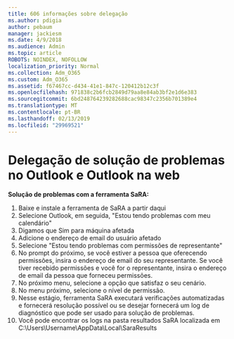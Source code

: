 ```yaml
---
title: 606 informações sobre delegação
ms.author: pdigia
author: pebaum
manager: jackiesm
ms.date: 4/9/2018
ms.audience: Admin
ms.topic: article
ROBOTS: NOINDEX, NOFOLLOW
localization_priority: Normal
ms.collection: Adm_O365
ms.custom: Adm_O365
ms.assetid: f67467cc-d434-41e1-847c-120412b12c3f
ms.openlocfilehash: 971838c2b6fcb2849d79aa8e84ab3bf2e1d6e383
ms.sourcegitcommit: 6bd248764239282688cac98347c2356b701389e4
ms.translationtype: MT
ms.contentlocale: pt-BR
ms.lasthandoff: 02/13/2019
ms.locfileid: "29969521"
---
```

# <a name="troubleshooting-delegation-in-outlook-and-outlook-on-the-web"></a>Delegação de solução de problemas no Outlook e Outlook na web

**Solução de problemas com a ferramenta SaRA:**

1. Baixe e instale a ferramenta de SaRA a partir daqui
1. Selecione Outlook, em seguida, "Estou tendo problemas com meu calendário"
1. Digamos que Sim para máquina afetada
1. Adicione o endereço de email do usuário afetado
1. Selecione "Estou tendo problemas com permissões de representante"
1. No prompt do próximo, se você estiver a pessoa que oferecendo permissões, insira o endereço de email do seu representante. Se você tiver recebido permissões e você for o representante, insira o endereço de email da pessoa que forneceu permissões.
1. No próximo menu, selecione a opção que satisfaz o seu cenário. 
1. No menu próximo, selecione o nível de permissão.
1. Nesse estágio, ferramenta SaRA executará verificações automatizadas e fornecerá resolução possível ou se desejar fornecerá um log de diagnóstico que pode ser usado para solução de problemas.
1. Você pode encontrar os logs na pasta resultados SaRA localizada em C:\Users\Username\AppData\Local\SaraResults